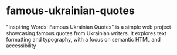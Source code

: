 # famous-ukrainian-quotes
"Inspiring Words: Famous Ukrainian Quotes" is a simple web project showcasing famous quotes from Ukrainian writers. It explores text formatting and typography, with a focus on semantic HTML and accessibility
